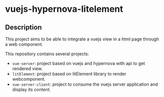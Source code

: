 # vuejs-hypernova-litelement

## Description

This project aims to be able to integrate a vuejs view in a html page through a web component.

This repository contains several projects:

- `vue-server`: project based on vuejs and hypernova with api to get rendered view.
- `litElement`: project based on litElement library to render webcomponent.
- `vue-server-client`: project to consume the vuejs server application and display its content.